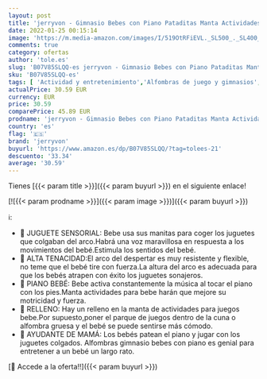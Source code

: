 ```yaml
---
layout: post
title: 'jerryvon - Gimnasio Bebes con Piano Pataditas Manta Actividades Bebe Parque de Juegos para Infantil Regalos Originales para Bebes Recien Nacidos'
date: 2022-01-25 00:15:14
image: 'https://m.media-amazon.com/images/I/519OtRFiEVL._SL500_._SL400_.jpg'
comments: true
category: ofertas
author: 'tole.es'
slug: 'B07V85SLQQ-es jerryvon - Gimnasio Bebes con Piano Pataditas Manta...'
sku: 'B07V85SLQQ-es'
tags: [ 'Actividad y entretenimiento','Alfombras de juego y gimnasios','Bebé','bebe','jerryvon', ]
actualPrice: 30.59 EUR
currency: EUR
price: 30.59
comparePrice: 45.89 EUR
prodname: 'jerryvon - Gimnasio Bebes con Piano Pataditas Manta Actividades Bebe Parque de Juegos para Infantil Regalos Originales para Bebes Recien Nacidos'
country: 'es'
flag: '🇪🇸'
brand: 'jerryvon'
buyurl: 'https://www.amazon.es/dp/B07V85SLQQ/?tag=tolees-21'
descuento: '33.34'
average: '30.59'
---
```


Tienes [{{< param title >}}]({{< param buyurl >}}) en el siguiente enlace!

[![{{< param prodname >}}]({{< param image >}})]({{< param buyurl >}})

ℹ️:

- 🌙 JUGUETE SENSORIAL: Bebe usa sus manitas para coger los juguetes que colgaban del arco.Habrá una voz maravillosa en respuesta a los movimientos del bebé.Estimula los sentidos del bebé.
- 🌙 ALTA TENACIDAD:El arco del despertar es muy resistente y flexible, no teme que el bebé tire con fuerza.La altura del arco es adecuada para que los bebés atrapen con éxito los juguetes sonajeros.
- 🌙 PIANO BEBÉ: Bebe activa constantemente la música al tocar el piano con los pies.Manta actividades para bebe harán que mejore su motricidad y fuerza.
- 🌙 RELLENO: Hay un relleno en la manta de actividades para juegos bebe.Por supuesto,poner el parque de juegos dentro de la cuna o alfombra gruesa y el bebé se puede sentirse más cómodo.
- 🌙 AYUDANTE DE MAMÁ: Los bebés patean el piano y jugar con los juguetes colgados. Alfombras gimnasio bebes con piano es genial para entretener a un bebé un largo rato.

[🛒 Accede a la oferta!!]({{< param buyurl >}})
